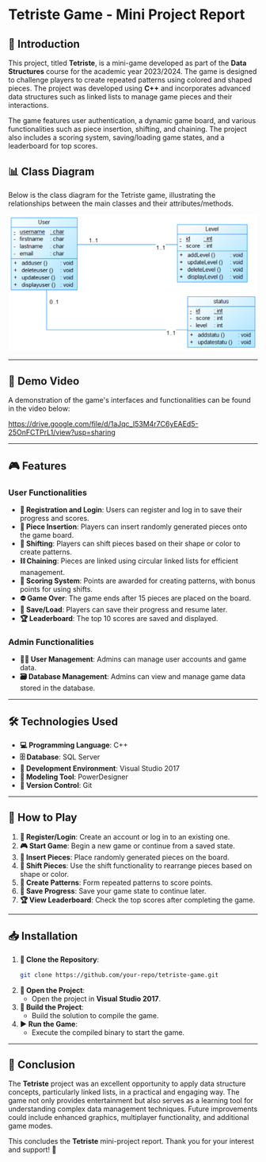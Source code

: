 
# Tetriste Game - Mini Project Report


## 📖 Introduction
This project, titled **Tetriste**, is a mini-game developed as part of the **Data Structures** course for the academic year 2023/2024. The game is designed to challenge players to create repeated patterns using colored and shaped pieces. The project was developed using **C++** and incorporates advanced data structures such as linked lists to manage game pieces and their interactions.

The game features user authentication, a dynamic game board, and various functionalities such as piece insertion, shifting, and chaining. The project also includes a scoring system, saving/loading game states, and a leaderboard for top scores.

## 📊 Class Diagram
Below is the class diagram for the Tetriste game, illustrating the relationships between the main classes and their attributes/methods.

![Class Diagram](class_diagram.png)

---

## 🎥 Demo Video
A demonstration of the game's interfaces and functionalities can be found in the video below:

https://drive.google.com/file/d/1aJqc_I53M4r7C6yEAEd5-25OnFCTPrL1/view?usp=sharing

---

## 🎮 Features
### User Functionalities
- **👤 Registration and Login**: Users can register and log in to save their progress and scores.
- **🧩 Piece Insertion**: Players can insert randomly generated pieces onto the game board.
- **🔄 Shifting**: Players can shift pieces based on their shape or color to create patterns.
- **⛓️ Chaining**: Pieces are linked using circular linked lists for efficient management.
- **🏅 Scoring System**: Points are awarded for creating patterns, with bonus points for using shifts.
- **⛔ Game Over**: The game ends after 15 pieces are placed on the board.
- **💾 Save/Load**: Players can save their progress and resume later.
- **🏆 Leaderboard**: The top 10 scores are saved and displayed.

### Admin Functionalities
- **👨‍💻 User Management**: Admins can manage user accounts and game data.
- **🗃️ Database Management**: Admins can view and manage game data stored in the database.

---

## 🛠️ Technologies Used
- **💻 Programming Language**: C++
- **🗄️ Database**: SQL Server
- **🔧 Development Environment**: Visual Studio 2017
- **📐 Modeling Tool**: PowerDesigner
- **🔄 Version Control**: Git

---

## 🎲 How to Play
1. **👤 Register/Login**: Create an account or log in to an existing one.
2. **🎮 Start Game**: Begin a new game or continue from a saved state.
3. **🧩 Insert Pieces**: Place randomly generated pieces on the board.
4. **🔄 Shift Pieces**: Use the shift functionality to rearrange pieces based on shape or color.
5. **🎯 Create Patterns**: Form repeated patterns to score points.
6. **💾 Save Progress**: Save your game state to continue later.
7. **🏆 View Leaderboard**: Check the top scores after completing the game.

---
## 📥 Installation
1. **📂 Clone the Repository**:
   ```bash
   git clone https://github.com/your-repo/tetriste-game.git
   ```
2. **🚪 Open the Project**:
   - Open the project in **Visual Studio 2017**.
3. **🔨 Build the Project**:
   - Build the solution to compile the game.
4. **▶️ Run the Game**:
   - Execute the compiled binary to start the game.

---

## 🏁 Conclusion
The **Tetriste** project was an excellent opportunity to apply data structure concepts, particularly linked lists, in a practical and engaging way. The game not only provides entertainment but also serves as a learning tool for understanding complex data management techniques. Future improvements could include enhanced graphics, multiplayer functionality, and additional game modes.



This concludes the **Tetriste** mini-project report. Thank you for your interest and support! 🎉
